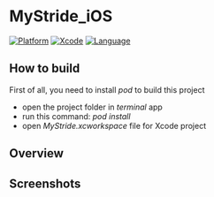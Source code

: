 # MyStride_iOS

[![Platform](https://img.shields.io/badge/platform-iOS-lightgrey.svg?style=flat)]()
[![Xcode](https://img.shields.io/badge/xcode-9.4-blue.svg?style=flat)]()
[![Language](https://img.shields.io/badge/language-Swift%204.0-orange.svg?style=flat)]()



## How to build

First of all, you need to install _pod_ to build this project

  - open the project folder in _terminal_ app
  - run this command: _pod install_
  - open _MyStride.xcworkspace_ file for Xcode project



## Overview




## Screenshots
